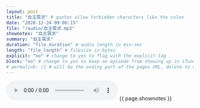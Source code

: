 ```yaml
---
layout: post
title: "自主需求" # quotes allow forbidden characters like the colon
date: "2020-12-24 09:06:15"
file: "/audio/自主需求.mp3"
shownotes: "自主需求"
summary: "自主需求"
duration: "file_duration" # audio length in min:sec
length: "file_length" # filesize in bytes
explicit: "no" # change to yes to flag with the explicit tag
block: "no" # change to yes to keep an episode from showing up in iTunes
# permalink: /1 # will be the ending part of the pages URL, delete to default to the title
---
```


<audio controls>
<source src="{{site.url}}{{site.baseurl}}{{ page.file }}" type="audio/x-mp3">
Your browser does not support the audio element.
</audio>
{{ page.shownotes }}
